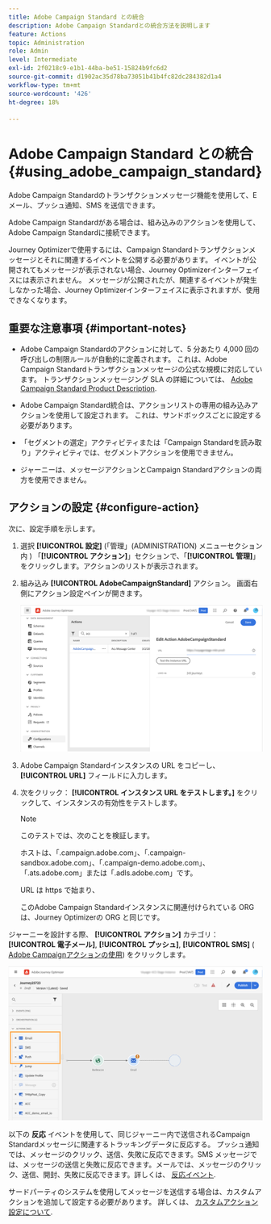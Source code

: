 ```yaml
---
title: Adobe Campaign Standard との統合
description: Adobe Campaign Standardとの統合方法を説明します
feature: Actions
topic: Administration
role: Admin
level: Intermediate
exl-id: 2f0218c9-e1b1-44ba-be51-15824b9fc6d2
source-git-commit: d1902ac35d78ba73051b41b4fc82dc284382d1a4
workflow-type: tm+mt
source-wordcount: '426'
ht-degree: 18%

---
```


# Adobe Campaign Standard との統合 {#using_adobe_campaign_standard}

Adobe Campaign Standardのトランザクションメッセージ機能を使用して、E メール、プッシュ通知、SMS を送信できます。

Adobe Campaign Standardがある場合は、組み込みのアクションを使用して、Adobe Campaign Standardに接続できます。

Journey Optimizerで使用するには、Campaign Standardトランザクションメッセージとそれに関連するイベントを公開する必要があります。 イベントが公開されてもメッセージが表示されない場合、Journey Optimizerインターフェイスには表示されません。 メッセージが公開されたが、関連するイベントが発生しなかった場合、Journey Optimizerインターフェイスに表示されますが、使用できなくなります。

## 重要な注意事項 {#important-notes}

* Adobe Campaign Standardのアクションに対して、5 分あたり 4,000 回の呼び出しの制限ルールが自動的に定義されます。 これは、Adobe Campaign Standardトランザクションメッセージの公式な規模に対応しています。 トランザクションメッセージング SLA の詳細については、 [Adobe Campaign Standard Product Description](https://helpx.adobe.com/jp/legal/product-descriptions/campaign-standard.html).

* Adobe Campaign Standard統合は、アクションリストの専用の組み込みアクションを使用して設定されます。 これは、サンドボックスごとに設定する必要があります。

* 「セグメントの選定」アクティビティまたは「Campaign Standardを読み取り」アクティビティでは、セグメントアクションを使用できません。

* ジャーニーは、メッセージアクションとCampaign Standardアクションの両方を使用できません。

## アクションの設定 {#configure-action}

次に、設定手順を示します。

1. 選択 **[!UICONTROL 設定]** (「管理」(ADMINISTRATION) メニューセクション内 ) 「**[!UICONTROL アクション]**」セクションで、「**[!UICONTROL 管理]**」をクリックします。アクションのリストが表示されます。

1. 組み込み **[!UICONTROL AdobeCampaignStandard]** アクション。 画面右側にアクション設定ペインが開きます。


   ![](assets/actioncampaign.png)

1. Adobe Campaign Standardインスタンスの URL をコピーし、 **[!UICONTROL URL]** フィールドに入力します。

1. 次をクリック： **[!UICONTROL インスタンス URL をテストします。]** をクリックして、インスタンスの有効性をテストします。

   >[!NOTE]
   >
   >このテストでは、次のことを検証します。
   >
   >ホストは、「.campaign.adobe.com」、「.campaign-sandbox.adobe.com」、「.campaign-demo.adobe.com」、「.ats.adobe.com」または「.adls.adobe.com」です。
   >
   >URL は https で始まり、
   >
   >このAdobe Campaign Standardインスタンスに関連付けられている ORG は、Journey Optimizerの ORG と同じです。

ジャーニーを設計する際、 **[!UICONTROL アクション]** カテゴリ： **[!UICONTROL 電子メール]**, **[!UICONTROL プッシュ]**, **[!UICONTROL SMS]** ( [Adobe Campaignアクションの使用](../building-journeys/using-adobe-campaign-standard.md)) をクリックします。

![](assets/journey58.png)

以下の **反応** イベントを使用して、同じジャーニー内で送信されるCampaign Standardメッセージに関連するトラッキングデータに反応する。 プッシュ通知では、メッセージのクリック、送信、失敗に反応できます。SMS メッセージでは、メッセージの送信と失敗に反応できます。メールでは、メッセージのクリック、送信、開封、失敗に反応できます。詳しくは、 [反応イベント](../building-journeys/reaction-events.md).

サードパーティのシステムを使用してメッセージを送信する場合は、カスタムアクションを追加して設定する必要があります。 詳しくは、 [カスタムアクション設定について](../action/about-custom-action-configuration.md).
